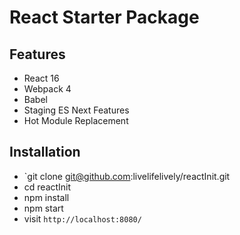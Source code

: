 # React Starter Package

## Features

* React 16
* Webpack 4
* Babel
* Staging ES Next Features
* Hot Module Replacement

## Installation

* `git clone git@github.com:livelifelively/reactInit.git
* cd reactInit
* npm install
* npm start
* visit `http://localhost:8080/`
